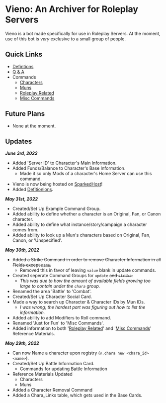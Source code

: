 # Vieno: An Archiver for Roleplay Servers
Vieno is a bot made specifically for use in Roleplay Servers. At the moment, use of this bot is *very* exclusive to a small group of people.

## Quick Links
- [Defintions](https://github.com/Zyhod/Vieno/blob/main/Reference%20Materials/Definitions.md)
- [Q & A](https://github.com/Zyhod/Vieno/blob/main/Reference%20Materials/QnA.md)
- Commands
    - [Characters](https://github.com/Zyhod/Vieno/blob/main/Reference%20Materials/Features%20and%20Commands/Characters.md)
    - [Muns](https://github.com/Zyhod/Vieno/blob/main/Reference%20Materials/Features%20and%20Commands/Muns.md)
    - [Roleplay Related](https://github.com/Zyhod/Vieno/blob/main/Reference%20Materials/Features%20and%20Commands/Roleplay%20Related.md)
    - [Misc Commands](https://github.com/Zyhod/Vieno/blob/main/Reference%20Materials/Features%20and%20Commands/Misc%20Commands.md)

## Future Plans
- None at the moment.

## Updates

__*June 3rd, 2022*__
- Added 'Server ID' to Character's Main Information.
- Added Funds/Balance to Character's Base Information.
    - Made it so only Mods of a character's Home Server can use this command.
- Vieno is now being hosted on [SparkedHost](https://sparkedhost.com/discord-bot-hosting)!
- Added [Defitionions](https://github.com/Zyhod/Vieno/blob/main/Reference%20Materials/Definitions.md).

__*May 31st, 2022*__
- Created/Set Up Example Command Group.
- Added ability to define whether a character is an Original, Fan, or Canon character.
- Added ability to define what instance/story/campaign a character comes from.
- Added ability to look up a Mun's characters based on Original, Fan, Canon, or 'Unspecified'.

__*May 30th, 2022*__
- ~~Added a Strike Command in order to remove Character Information in all Fields except `name`.~~
    - Removed this in favor of leaving `value` blank in update commands.
- Created seperate Command Groups for `update` ~~and `strike`.~~
    - *This was due to how the amount of available fields growing too large to contain under the `chara` group.*
- Renamed the area 'Battle' to 'Combat'.
- Created/Set Up Character Social Card.
- Made a way to search up Character & Character IDs by Mun IDs.
    - *I was wrong; the hardest part was figuring out how to list the information.*
- Added ability to add Modifiers to Roll command.
- Renamed 'Just for Fun' to 'Misc Commands'.
- Added information to both '[Roleplay Related](https://github.com/Zyhod/Vieno/blob/main/Reference%20Materials/Features%20and%20Commands/Roleplay%20Related.md)' and '[Misc Commands](https://github.com/Zyhod/Vieno/blob/main/Reference%20Materials/Features%20and%20Commands/Misc%20Commands.md)' Reference Materials.

__*May 29th, 2022*__
- Can now Name a character upon registry (`v.chara new <chara_id> <name>`).
- Created/Set Up Battle Information Card.
    - Commands for updating Battle Information 
- Reference Materials Updated
    - Characters
    - Muns
- Added a Character Removal Command
- Added a Chara_Links table, which gets used in the Base Cards.
